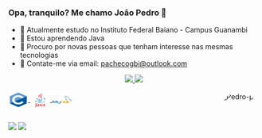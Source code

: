 ### Opa, tranquilo? Me chamo João Pedro 🤙


- 🔭 Atualmente estudo no Instituto Federal Baiano - Campus Guanambi
- 🌱 Estou aprendendo Java
- 👯 Procuro por novas pessoas que tenham interesse nas mesmas tecnologias
- 💬 Contate-me via email: pachecogbi@outlook.com

<div align="center">
  <a href="https://github.com/pachecogbi">
  <img height="150em" src="https://github-readme-stats.vercel.app/api?username=pachecogbi&show_icons=true&theme=tokyonight&include_all_commits=true&count_private=true"/>
  <img height="140em" src="https://github-readme-stats.vercel.app/api/top-langs/?username=pachecogbi&layout=compact&langs_count=7&theme=tokyonight"/>
</div>
  
<div style="display: inline_block"><br>
  <img align="center" alt="Pedro-C" height="30" width="40" src="https://github.com/devicons/devicon/blob/master/icons/c/c-original.svg">
  <img align="center" alt="Pedro-Java" height="30" width="40" src="https://github.com/devicons/devicon/blob/master/icons/java/java-original-wordmark.svg">
  <img align="center" alt="Pedro-MySQL" height="30" width="40" src="https://github.com/devicons/devicon/blob/master/icons/mysql/mysql-original-wordmark.svg">
  <img align="right" alt="Pedro-pic" height="150" style="border-radius:50px;" src="https://c.tenor.com/7LxZinFmHbEAAAAj/cute-derpy-duck.gif">
</div>
  
 ##
  
 <div>
  <a href="https://instagram.com/pedroconjota" target="_blank"><img src="https://img.shields.io/badge/-Instagram-%23E4405F?style=for-the-badge&logo=instagram&logoColor=white" target="_blank"></a>
  <a href = "mailto:pedro.estudante.gbi@gmail.com"><img src="https://img.shields.io/badge/-Gmail-%23333?style=for-the-badge&logo=gmail&logoColor=white" target="_blank"></a>
 
</div>
